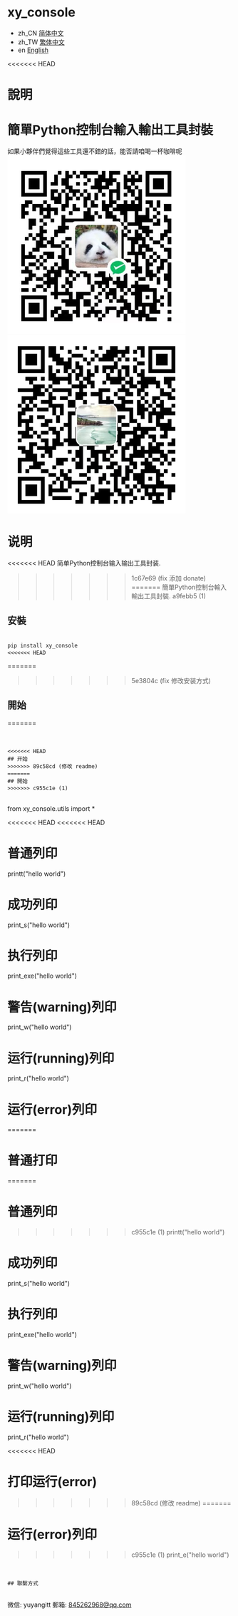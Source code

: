 # xy_console

- zh_CN [简体中文](readme/README_zh_CN.md)
- zh_TW [繁体中文](readme/README_zh_TW.md)
- en [English](readme/README_en.md)

<<<<<<< HEAD
# 說明
簡單Python控制台輸入輸出工具封裝
=======
如果小夥伴們覺得這些工具還不錯的話，能否請咱喝一杯咖啡呢
![微信](readme/WeChat.png)
![支付寶](readme/Alipay.png)

# 说明
<<<<<<< HEAD
简单Python控制台输入输出工具封装.
>>>>>>> 1c67e69 (fix 添加 donate)
=======
簡單Python控制台輸入輸出工具封裝.
>>>>>>> a9febb5 (1)

## 安裝
```

pip install xy_console
<<<<<<< HEAD

```

=======
>>>>>>> 5e3804c (fix 修改安装方式)

## 開始
=======
```


<<<<<<< HEAD
## 开始
>>>>>>> 89c58cd (修改 readme)
=======
## 開始
>>>>>>> c955c1e (1)


```

from xy_console.utils import *

<<<<<<< HEAD
<<<<<<< HEAD
# 普通列印
printt("hello world")

# 成功列印
print_s("hello world")

# 执行列印
print_exe("hello world")

# 警告(warning)列印
print_w("hello world")

# 运行(running)列印
print_r("hello world")

# 运行(error)列印
=======
# 普通打印
=======
# 普通列印
>>>>>>> c955c1e (1)
printt("hello world")

# 成功列印
print_s("hello world")

# 执行列印
print_exe("hello world")

# 警告(warning)列印
print_w("hello world")

# 运行(running)列印
print_r("hello world")

<<<<<<< HEAD
# 打印运行(error)
>>>>>>> 89c58cd (修改 readme)
=======
# 运行(error)列印
>>>>>>> c955c1e (1)
print_e("hello world")


```


## 聯繫方式


```
微信: yuyangitt
郵箱: 845262968@qq.com
```
